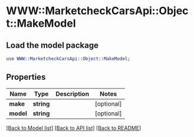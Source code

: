 # WWW::MarketcheckCarsApi::Object::MakeModel

## Load the model package
```perl
use WWW::MarketcheckCarsApi::Object::MakeModel;
```

## Properties
Name | Type | Description | Notes
------------ | ------------- | ------------- | -------------
**make** | **string** |  | [optional] 
**model** | **string** |  | [optional] 

[[Back to Model list]](../README.md#documentation-for-models) [[Back to API list]](../README.md#documentation-for-api-endpoints) [[Back to README]](../README.md)


